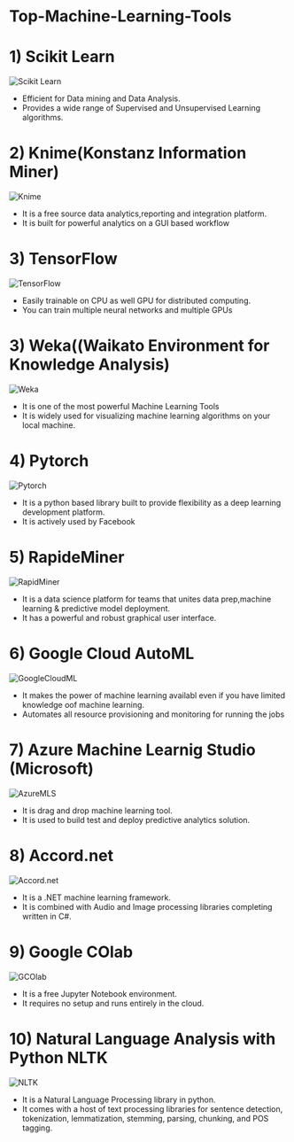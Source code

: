 # Top-Machine-Learning-Tools
# 1) Scikit Learn
![Scikit Learn](https://github.com/sweekrithishetty/Top-Machine-Learning-Tools/blob/main/scikit.png)      

- Efficient for Data mining and Data Analysis.  
- Provides a wide range of Supervised and Unsupervised Learning algorithms.

# 2) Knime(Konstanz Information Miner)
![Knime](https://github.com/sweekrithishetty/Top-Machine-Learning-Tools/blob/main/images.png)
- It is a free source data analytics,reporting and integration platform.
- It is built for powerful analytics on a GUI based workflow

# 3) TensorFlow
![TensorFlow](https://github.com/sweekrithishetty/Top-Machine-Learning-Tools/blob/main/download.png)

- Easily trainable on CPU as well GPU for distributed computing.
- You can train multiple neural networks and multiple GPUs

# 3) Weka((Waikato Environment for Knowledge Analysis)
![Weka](https://github.com/sweekrithishetty/Top-Machine-Learning-Tools/blob/main/download.jfif)

- It is one of the most powerful Machine Learning Tools
- It is widely used for visualizing machine learning algorithms on your local machine.

# 4) Pytorch
![Pytorch](https://github.com/sweekrithishetty/Top-Machine-Learning-Tools/blob/main/download%20(1).png)

- It is a python based library built to provide flexibility as a deep learning development platform.
- It is actively used by Facebook

# 5) RapideMiner
![RapidMiner](https://github.com/sweekrithishetty/Top-Machine-Learning-Tools/blob/main/images%20(1).png)

- It is a data science platform for teams that unites data prep,machine learning  & predictive model deployment.
- It has a powerful and robust graphical user interface.

# 6) Google Cloud AutoML
![GoogleCloudML](https://github.com/sweekrithishetty/Top-Machine-Learning-Tools/blob/main/download%20(2).png)

- It makes the power of machine learning availabl even if you have limited knowledge  oof machine learning.
- Automates all resource provisioning and monitoring for running the jobs

# 7) Azure Machine Learnig Studio (Microsoft)
![AzureMLS](https://github.com/sweekrithishetty/Top-Machine-Learning-Tools/blob/main/download%20(3).png)

- It is drag and drop machine learning tool.
- It is used to build test and deploy predictive analytics solution.

# 8) Accord.net
![Accord.net](https://github.com/sweekrithishetty/Top-Machine-Learning-Tools/blob/main/images%20(2).png)

- It is a .NET machine learning framework.
- It is combined with Audio and Image processing libraries completing written in C#.

# 9) Google COlab
![GCOlab](https://github.com/sweekrithishetty/Top-Machine-Learning-Tools/blob/main/download%20(4).png)

- It is a free Jupyter Notebook environment.
- It requires no setup and runs entirely in the cloud.

# 10) Natural Language Analysis with Python NLTK

![NLTK](https://github.com/sweekrithishetty/Top-Machine-Learning-Tools/blob/main/images%20(1).jfif)
- It is a Natural Language Processing library in python.
- It comes with a host of text processing libraries for sentence detection, tokenization, lemmatization, stemming, parsing, chunking, and POS tagging. 


                                                                                                            
                                                                                      
